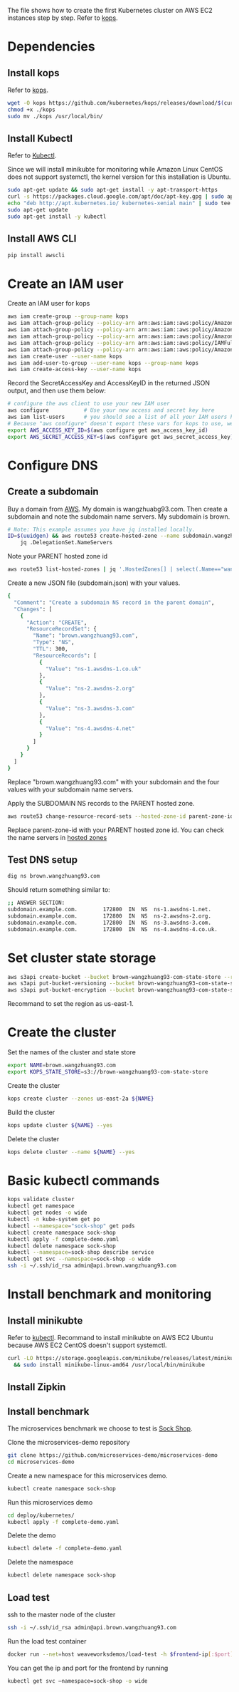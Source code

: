 The file shows how to create the first Kubernetes cluster on AWS EC2 instances step by step. 
Refer to [kops](https://github.com/alvenwong/kops/blob/master/docs/aws.md).
# Dependencies
## Install kops
Refer to [kops](https://github.com/kubernetes/kops/blob/master/docs/install.md).
```bash
wget -O kops https://github.com/kubernetes/kops/releases/download/$(curl -s https://api.github.com/repos/kubernetes/kops/releases/latest | grep tag_name | cut -d '"' -f 4)/kops-linux-amd64
chmod +x ./kops
sudo mv ./kops /usr/local/bin/
```
## Install Kubectl
Refer to [Kubectl](https://kubernetes.io/docs/tasks/tools/install-kubectl/). <p>
Since we will install minikubte for monitoring while Amazon Linux CentOS does not support systemctl, 
the kernel version for this installation is Ubuntu.
```bash
sudo apt-get update && sudo apt-get install -y apt-transport-https
curl -s https://packages.cloud.google.com/apt/doc/apt-key.gpg | sudo apt-key add -
echo "deb http://apt.kubernetes.io/ kubernetes-xenial main" | sudo tee -a /etc/apt/sources.list.d/kubernetes.list
sudo apt-get update
sudo apt-get install -y kubectl
```
## Install AWS CLI
```bash
pip install awscli
```

# Create an IAM user
Create an IAM user for kops

```bash
aws iam create-group --group-name kops
aws iam attach-group-policy --policy-arn arn:aws:iam::aws:policy/AmazonEC2FullAccess --group-name kops
aws iam attach-group-policy --policy-arn arn:aws:iam::aws:policy/AmazonRoute53FullAccess --group-name kops
aws iam attach-group-policy --policy-arn arn:aws:iam::aws:policy/AmazonS3FullAccess --group-name kops
aws iam attach-group-policy --policy-arn arn:aws:iam::aws:policy/IAMFullAccess --group-name kops
aws iam attach-group-policy --policy-arn arn:aws:iam::aws:policy/AmazonVPCFullAccess --group-name kops
aws iam create-user --user-name kops
aws iam add-user-to-group --user-name kops --group-name kops
aws iam create-access-key --user-name kops
```
Record the SecretAccessKey and AccessKeyID in the returned JSON output, and then use them below:
```bash
# configure the aws client to use your new IAM user
aws configure           # Use your new access and secret key here
aws iam list-users      # you should see a list of all your IAM users here
# Because "aws configure" doesn't export these vars for kops to use, we export them now
export AWS_ACCESS_KEY_ID=$(aws configure get aws_access_key_id)
export AWS_SECRET_ACCESS_KEY=$(aws configure get aws_secret_access_key)
```

# Configure DNS
## Create a subdomain
Buy a domain from [AWS](https://console.aws.amazon.com/route53/home). My domain is wangzhuabg93.com. 
Then create a subdomain and note the subdomain name servers. My subdomain is brown.
```bash
# Note: This example assumes you have jq installed locally.
ID=$(uuidgen) && aws route53 create-hosted-zone --name subdomain.wangzhuang93.com --caller-reference $ID | \
    jq .DelegationSet.NameServers
```
Note your PARENT hosted zone id
```bash
aws route53 list-hosted-zones | jq '.HostedZones[] | select(.Name=="wangzhuang93.com.") | .Id’
```
Create a new JSON file (subdomain.json) with your values.
```bash
{
  "Comment": "Create a subdomain NS record in the parent domain",
  "Changes": [
    {
      "Action": "CREATE",
      "ResourceRecordSet": {
        "Name": "brown.wangzhuang93.com",
        "Type": "NS",
        "TTL": 300,
        "ResourceRecords": [
          {
            "Value": "ns-1.awsdns-1.co.uk"
          },
          {
            "Value": "ns-2.awsdns-2.org"
          },
          {
            "Value": "ns-3.awsdns-3.com"
          },
          {
            "Value": "ns-4.awsdns-4.net"
          }
        ]
      }
    }
  ]
}
```
Replace "brown.wangzhuang93.com" with your subdomain and the four values with your subdomain name servers.<p>
Apply the SUBDOMAIN NS records to the PARENT hosted zone.
```bash
aws route53 change-resource-record-sets --hosted-zone-id parent-zone-id --change-batch file://subdomain.json
```
Replace parent-zone-id with your PARENT hosted zone id. You can check the name servers in 
[hosted zones](https://console.aws.amazon.com/route53/home#hosted-zones:)

## Test DNS setup
```bash
dig ns brown.wangzhuang93.com
```
Should return something similar to:
```bash
;; ANSWER SECTION:
subdomain.example.com.        172800  IN  NS  ns-1.awsdns-1.net.
subdomain.example.com.        172800  IN  NS  ns-2.awsdns-2.org.
subdomain.example.com.        172800  IN  NS  ns-3.awsdns-3.com.
subdomain.example.com.        172800  IN  NS  ns-4.awsdns-4.co.uk.
```

# Set cluster state storage 
```bash
aws s3api create-bucket --bucket brown-wangzhuang93-com-state-store --region us-east-1
aws s3api put-bucket-versioning --bucket brown-wangzhuang93-com-state-store  --versioning-configuration Status=Enabled
aws s3api put-bucket-encryption --bucket brown-wangzhuang93-com-state-store --server-side-encryption-configuration '{"Rules":[{"ApplyServerSideEncryptionByDefault":{"SSEAlgorithm":"AES256"}}]}'
```
Recommand to set the region as us-east-1. 

# Create the cluster
Set the names of the cluster and state store
```bash
export NAME=brown.wangzhuang93.com
export KOPS_STATE_STORE=s3://brown-wangzhuang93-com-state-store
```
Create the cluster
```bash
kops create cluster --zones us-east-2a ${NAME}
```
Build the cluster
```bash
kops update cluster ${NAME} --yes
```
Delete the cluster
```bash
kops delete cluster --name ${NAME} --yes
```

# Basic kubectl commands
```bash
kops validate cluster
kubectl get namespace
kubectl get nodes -o wide
kubectl -n kube-system get po
kubectl --namespace="sock-shop" get pods 
kubectl create namespace sock-shop
kubectl apply -f complete-demo.yaml
kubectl delete namespace sock-shop
kubectl --namespace=sock-shop describe service
kubectl get svc --namespace=sock-shop -o wide
ssh -i ~/.ssh/id_rsa admin@api.brown.wangzhuang93.com
```

# Install benchmark and monitoring
## Install minikubte
Refer to [kubectl](https://kubernetes.io/docs/tasks/tools/install-kubectl/). 
Recommand to install minikubte on AWS EC2 Ubuntu because AWS EC2 CentOS doesn't support systemctl.
```bash
curl -LO https://storage.googleapis.com/minikube/releases/latest/minikube-linux-amd64 \
  && sudo install minikube-linux-amd64 /usr/local/bin/minikube
```
## Install Zipkin
## Install benchmark
The microservices benchmark we choose to test is [Sock Shop](https://microservices-demo.github.io/).<p>
Clone the microservices-demo repository
```bash
git clone https://github.com/microservices-demo/microservices-demo
cd microservices-demo
```
Create a new namespace for this microservices demo.
```bash
kubectl create namespace sock-shop
```
Run this microservices demo
```bash
cd deploy/kubernetes/
kubectl apply -f complete-demo.yaml
```
Delete the demo
```bash
kubectl delete -f complete-demo.yaml
```
Delete the namespace
```bash
kubectl delete namespace sock-shop
```
## Load test
ssh to the master node of the cluster
```bash
ssh -i ~/.ssh/id_rsa admin@api.brown.wangzhuang93.com
```
Run the load test container
```bash
docker run --net=host weaveworksdemos/load-test -h $frontend-ip[:$port] -r 100 -c 2
```
You can get the ip and port for the frontend by running
```bash
kubectl get svc —namespace=sock-shop -o wide
```
